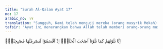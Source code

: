 ```yaml
---
title: "Surah Al-Qalam Ayat 17"
no: 17
arabic_no: ١٧
translation: "Sungguh, Kami telah menguji mereka (orang musyrik Mekah) sebagaimana Kami telah menguji pemilik-pemilik kebun, ketika mereka bersumpah pasti akan memetik (hasil)nya pada pagi hari,"
tafsir: "Ayat ini menerangkan bahwa Allah telah memberi orang-orang musyrik Mekah nikmat yang banyak berupa kesenangan hidup di dunia dan kemewahan. Semua itu bertujuan untuk mengetahui apakah mereka mau mensyukuri nikmat lebih yang diberikan itu dengan mengeluarkan hak-hak orang miskin, memperkenankan seruan Nabi saw untuk mengikuti jalan yang benar serta tunduk dan taat kepada Allah, atau dengan nikmat ini, mereka ingin menumpuk harta, menantang seruan Nabi, dan menyimpang dari jalan yang benar? Allah akan menimpakan azab yang pedih kepada mereka dan melenyapkan nikmat-nikmat itu seandainya mereka tetap ingkar, sebagaimana yang menimpa beberapa pemilik kebun.\n\nPemilik kebun itu semula adalah seorang laki-laki saleh, taat, dan patuh melaksanakan perintah Allah dan menjauhi segala larangan-Nya. Ia mempunyai sebidang kebun sebagai sumber penghidupannya. Jika akan memetik hasil kebunnya, ia memberitahu orang-orang fakir dan miskin agar datang ke kebunnya, dan langsung memberikan hak-hak mereka yang terdapat dari hasil kebun itu. Setelah ia meninggal dunia, kebun itu diwarisi oleh anak-anak mereka. Pada waktu akan memetik hasilnya, mereka pun bermusyawarah apakah tetap melakukan seperti yang telah dilakukan ayah mereka atau membuat rencana baru. Salah seorang di antaranya mengusulkan agar tetap melakukan apa yang biasa dilakukan bapak mereka, yaitu memberitahu orang-orang fakir miskin agar datang pada waktu hari memetik.\n\nAkan tetapi, usulan ini ditolak oleh saudara-saudaranya yang lain. Mereka tidak mau memberikan hasil kebun itu sedikit pun kepada fakir-miskin sebagaimana yang telah dilakukan bapaknya. Sekalipun telah diingatkan oleh saudara yang seorang itu akan bahaya yang mungkin menimpa, tetapi mereka tetap dengan keputusan untuk memetik hasil kebun itu tanpa memberitahu lebih dahulu kepada fakir-miskin, dan seluruh hasil kebun itu akan mereka miliki sendiri tanpa mengeluarkan hak-hak orang lain yang ada di dalamnya. \n\nPara ahli waris pemilik kebun itu mengingkari ketentuan-ketentuan yang biasa dilakukan bapaknya ketika hidup, setelah melihat kesuburan tanamannya dan kelebatan buah yang akan dipetik. Mereka pun yakin bahwa semua itu pasti akan menjadi milik mereka. Oleh karena itu, mereka bersumpah akan memetiknya pagi-pagi benar agar tidak diketahui oleh seorang pun. Mereka juga sepakat untuk tidak akan memberikan hasil kebun itu kepada orang lain walaupun sedikit."
---
```

اِنَّا بَلَوْنٰهُمْ كَمَا بَلَوْنَآ اَصْحٰبَ الْجَنَّةِۚ اِذْ اَقْسَمُوْا لَيَصْرِمُنَّهَا مُصْبِحِيْنَۙ